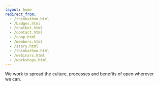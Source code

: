 ```yaml
---
layout: home
redirect_from:
  - /thinkathon.html
  - /badges.html
  - /chatbot.html
  - /contact.html
  - /coop.html
  - /members.html
  - /story.html
  - /thinkathon.html
  - /webinars.html
  - /workshops.html
---
```


We work to spread the culture, processes and benefits of open wherever we can.
